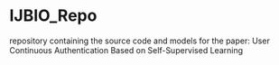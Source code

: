 # IJBIO_Repo
repository containing the source code and models for the paper: User Continuous Authentication Based on Self-Supervised Learning
